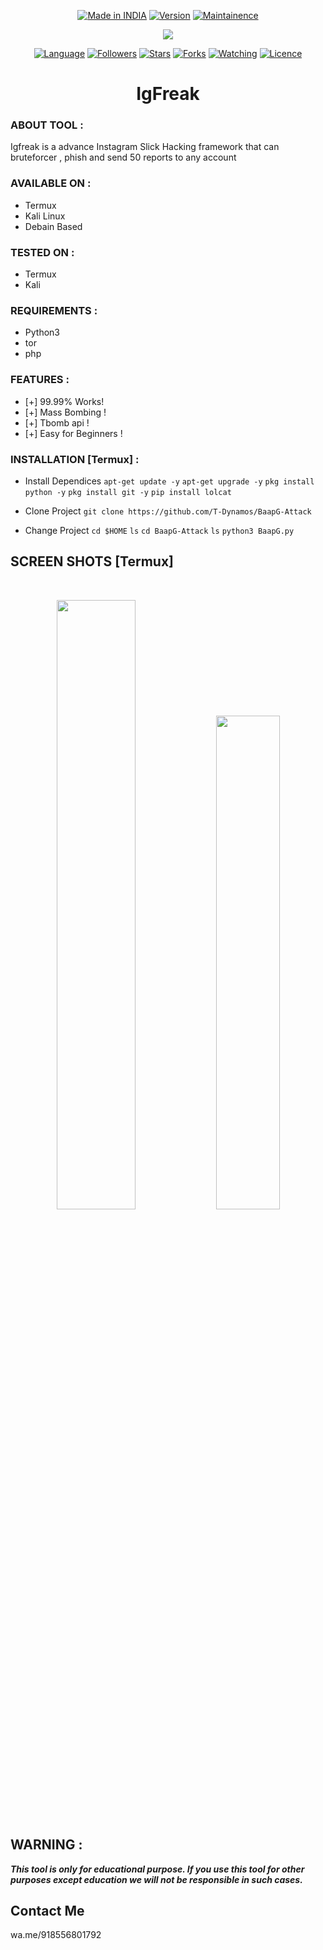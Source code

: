 </p>
<p align="center">
<a href="https://bit.ly/2BNk3P1"><img title="Made in INDIA" src="https://img.shields.io/badge/IgFreak-green.svg"></a>
<a href="https://bit.ly/2BNk3P1"><img title="Version" src="https://img.shields.io/badge/Version-1.0-green.svg?style=flat-square"></a>
<a href="https://bit.ly/2BNk3P1"><img title="Maintainence" src="https://img.shields.io/badge/Maintained%3F-yes-green.svg"></a>
</p>
<p align="center">
</p>


<p align="center">

<img src="https://github.com/T-Dynamos/T-Dynamos/raw/main/bin/igfreak-logo.png"/>




</p>





 


<p align="center">
<a href="https://github.com/T-Dynamos"><img title="Language" src="https://img.shields.io/badge/Made%20with-python3-1f425f.svg?v=103"></a>
<a href="https://github.com/T-Dynamos"><img title="Followers" src="https://img.shields.io/github/followers/T-Dynamos?color=blue&style=flat-square"></a>
<a href="https://github.com/T-Dynamos"><img title="Stars" src="https://img.shields.io/github/stars/T-Dynamos/BaapG-Attack?color=red&style=flat-square"></a>
<a href="https://github.com/T-Dynamos"><img title="Forks" src="https://img.shields.io/github/forks/T-Dynamos/BaapG-Attack?color=red&style=flat-square"></a>
<a href="https://github.com/T-Dynamos"><img title="Watching" src="https://img.shields.io/github/watchers/T-Dynamos/BaapG-Attack?label=Watchers&color=blue&style=flat-square"></a>
<a href="https://github.com/T-Dynamos"><img title="Licence" src="https://img.shields.io/badge/License-MIT-blue.svg"></a>
</p>
<h1 align="center">IgFreak</h1>


### ABOUT TOOL :

Igfreak is a advance Instagram Slick Hacking framework that can bruteforcer , phish and send 50 reports to any account 


### AVAILABLE ON :

* Termux
* Kali Linux
* Debain Based

### TESTED ON :

* Termux
* Kali

### REQUIREMENTS :
* Python3
* tor
* php

### FEATURES :
* [+] 99.99% Works!
* [+] Mass Bombing !
* [+] Tbomb api !
* [+] Easy for Beginners !

### INSTALLATION [Termux] :
* Install Dependices
 `apt-get update -y`
 `apt-get upgrade -y`
 `pkg install python -y`
 `pkg install git -y`
 `pip install lolcat`

* Clone Project
`git clone https://github.com/T-Dynamos/BaapG-Attack`
* Change Project
`cd $HOME`
 `ls`
`cd BaapG-Attack`
`ls`
`python3 BaapG.py`


## SCREEN SHOTS [Termux]

<br>
<p align="center">
<img width="50%" src="https://github.com/T-Dynamos/T-Dynamos/raw/main/bin/Screenshot_2021-10-01-13-03-59-944_com.termux.jpg"/>
<img width="45%" src="https://github.com/T-Dynamos/T-Dynamos/raw/main/bin/Screenshot_2021-10-01-13-19-08-100_com.termux.jpg"/>
</p>


## WARNING : 
***This tool is only for educational purpose. If you use this tool for other purposes except education we will not be responsible in such cases.***
## Contact Me
wa.me/918556801792
